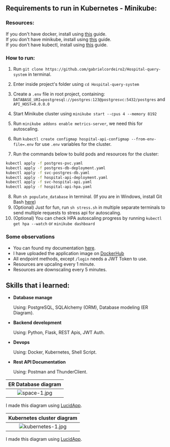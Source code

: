 ## Requirements to run in Kubernetes - Minikube:

### Resources:
If you don't have  docker, install using [this](https://docs.docker.com/get-docker/) guide.<br>
If you don't have  minikube, install using [this](https://minikube.sigs.k8s.io/docs/start/) guide.<br>
If you don't have  kubectl, install using [this](https://kubernetes.io/docs/tasks/tools/) guide.

### How to run:
1. Run `git clone https://github.com/gabrielcordeiro2/Hospital-query-system` in terminal.
2. Enter inside project's folder using `cd Hospital-query-system`
3. Create a `.env` file in root project, containing: `DATABASE_URI=postgresql://postgres:123@postgresvc:5432/postgres` and `API_HOST=0.0.0.0`

4. Start Minikube cluster using `minikube start --cpus 4 --memory 8192`
5. Run `minikube addons enable metrics-server`, we need this for autoscaling.
6. Run `kubectl create configmap hospital-api-configmap --from-env-file=.env` for use `.env` variables for the cluster.
7. Run the commands below to build pods and resources for the cluster:
```sh
kubectl apply -f postgres-pvc.yaml
kubectl apply -f postgres-db-deployment.yaml
kubectl apply -f svc-postgres-db.yaml
kubectl apply -f hospital-api-deployment.yaml
kubectl apply -f svc-hospital-api.yaml
kubectl apply -f hospital-api-hpa.yaml
```
8. Run `sh populate_database` in terminal. (If you are in Windows, install Git Bash [here](https://git-scm.com/download/win))
9. (Optional) Just for fun, run `sh stress.sh` in multiple separate terminals to send multiple requests to stress api for autoscaling.
10. (Optional) You can check HPA autoscaling progress by running `kubectl get hpa --watch` or `minikube dashboard`

### Some observations
- You can found my documentation [here](https://documenter.getpostman.com/view/21448782/2s83ziMiKD).
- I have uploaded the application image on [DockerHub](https://hub.docker.com/r/gabrielcordeiro2/hospital-api)
- All endpoint methods, except `/login` needs a JWT Token to use.
- Resources are upcaling every 1 minute.
- Resources are downscaling every 5 minutes.

## Skills that i learned:

- **Database manage**

  Using: PostgreSQL, SQLAlchemy (ORM), Database modeling (ER Diagram).

- **Backend development**
  
  Using: Python, Flask, REST Apis, JWT Auth.

- **Devops**

  Using: Docker, Kubernetes, Shell Script.

- **Rest API Documentation**
  
  Using: Postman and ThunderClient.
  
| ER Database diagram |
|:--:|
|![space-1.jpg](https://user-images.githubusercontent.com/100642061/194748406-81511f29-45a6-4654-af31-9c6cc565457d.png)|
I made this diagram using [LucidApp](https://lucid.app/documents#/dashboard).

| Kubernetes cluster diagram |
|:--:|
|![kubernetes-1.jpg](https://github.com/gabrielcordeiro2/Hospital-query-system/assets/100642061/2b9f8a31-111a-4727-b6ba-a49b5e959900)|
I made this diagram using [LucidApp](https://lucid.app/documents#/dashboard).



